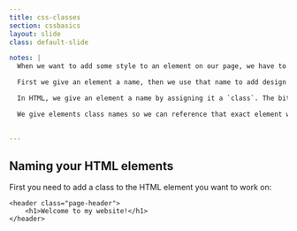 ```yaml
---
title: css-classes
section: cssbasics
layout: slide
class: default-slide

notes: |
  When we want to add some style to an element on our page, we have to do two steps.

  First we give an element a name, then we use that name to add design to it from our separate CSS code.

  In HTML, we give an element a name by assigning it a `class`. The bit between the quotation marks is the name (or class!) you want to call that element.

  We give elements class names so we can reference that exact element without affecting any other elements on the page.

  
---
```


## Naming your HTML elements

First you need to add a class to the HTML element you want to work on:

    <header class="page-header">
        <h1>Welcome to my website!</h1>
    </header>

